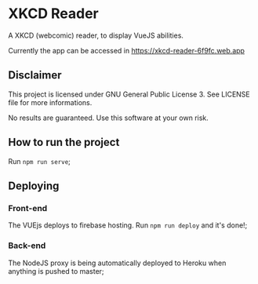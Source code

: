 # XKCD Reader

A XKCD (webcomic) reader, to display VueJS abilities.

Currently the app can be accessed in https://xkcd-reader-6f9fc.web.app

## Disclaimer
This project is licensed under GNU General Public License 3. See LICENSE file for more informations.

No results are guaranteed. Use this software at your own risk.

## How to run the project
Run `npm run serve`;

## Deploying

### Front-end
The VUEjs deploys to firebase hosting. Run `npm run deploy` and it's done!;

### Back-end
The NodeJS proxy is being automatically deployed to Heroku when anything is pushed to master;
